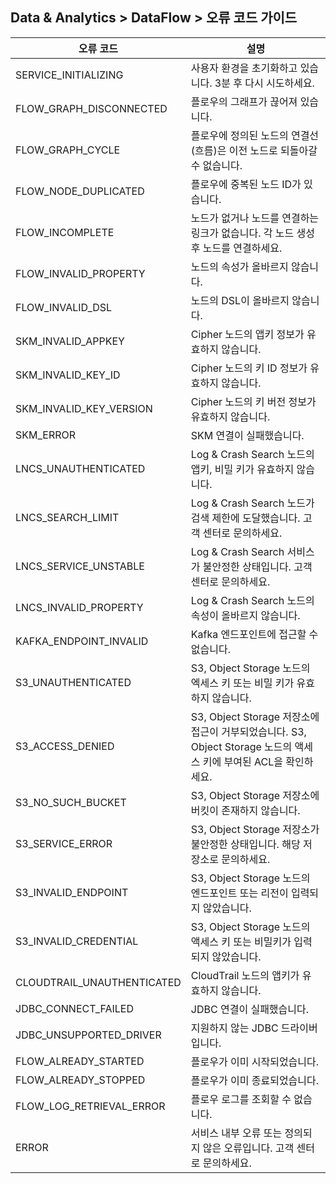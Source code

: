 ## Data & Analytics > DataFlow > 오류 코드 가이드

| 오류 코드                      | 설명                                                                                 |
|----------------------------|------------------------------------------------------------------------------------|
| SERVICE_INITIALIZING       | 사용자 환경을 초기화하고 있습니다. 3분 후 다시 시도하세요.                                                 |  
| FLOW_GRAPH_DISCONNECTED    | 플로우의 그래프가 끊어져 있습니다.                                                                |  
| FLOW_GRAPH_CYCLE           | 플로우에 정의된 노드의 연결선(흐름)은 이전 노드로 되돌아갈 수 없습니다.                                          |
| FLOW_NODE_DUPLICATED       | 플로우에 중복된 노드 ID가 있습니다.                                                              |
| FLOW_INCOMPLETE            | 노드가 없거나 노드를 연결하는 링크가 없습니다. 각 노드 생성 후 노드를 연결하세요.                                    |
| FLOW_INVALID_PROPERTY      | 노드의 속성가 올바르지 않습니다.                                                                 | 
| FLOW_INVALID_DSL           | 노드의 DSL이 올바르지 않습니다.                                                                | 
| SKM_INVALID_APPKEY         | Cipher 노드의 앱키 정보가 유효하지 않습니다.                                                       |
| SKM_INVALID_KEY_ID         | Cipher 노드의 키 ID 정보가 유효하지 않습니다.                                                     |
| SKM_INVALID_KEY_VERSION    | Cipher 노드의 키 버전 정보가 유효하지 않습니다.                                                     |
| SKM_ERROR                  | SKM 연결이 실패했습니다.                                                                    |
| LNCS_UNAUTHENTICATED       | Log & Crash Search 노드의 앱키, 비밀 키가 유효하지 않습니다.                                        |
| LNCS_SEARCH_LIMIT          | Log & Crash Search 노드가 검색 제한에 도달했습니다.    고객 센터로 문의하세요.                             |
| LNCS_SERVICE_UNSTABLE      | Log & Crash Search 서비스가 불안정한 상태입니다.   고객 센터로 문의하세요.                                |
| LNCS_INVALID_PROPERTY      | Log & Crash Search 노드의 속성이 올바르지 않습니다.                                              |
| KAFKA_ENDPOINT_INVALID     | Kafka 엔드포인트에 접근할 수 없습니다.                                                           |
| S3_UNAUTHENTICATED         | S3, Object Storage 노드의 엑세스 키 또는 비밀 키가 유효하지 않습니다.                                   |
| S3_ACCESS_DENIED           | S3, Object Storage 저장소에 접근이 거부되었습니다. S3, Object Storage 노드의 액세스 키에 부여된 ACL을 확인하세요. |
| S3_NO_SUCH_BUCKET          | S3, Object Storage 저장소에 버킷이 존재하지 않습니다.                                             |
| S3_SERVICE_ERROR           | S3, Object Storage 저장소가 불안정한 상태입니다. 해당 저장소로 문의하세요.                                 |
| S3_INVALID_ENDPOINT        | S3, Object Storage 노드의 엔드포인트 또는 리전이 입력되지 않았습니다.                                    |
| S3_INVALID_CREDENTIAL      | S3, Object Storage 노드의 액세스 키 또는 비밀키가 입력되지 않았습니다.                                   |
| CLOUDTRAIL_UNAUTHENTICATED | CloudTrail 노드의 앱키가 유효하지 않습니다.                                                      |
| JDBC_CONNECT_FAILED        | JDBC 연결이 실패했습니다.                                                                   |
| JDBC_UNSUPPORTED_DRIVER    | 지원하지 않는 JDBC 드라이버입니다.                                                              |
| FLOW_ALREADY_STARTED       | 플로우가 이미 시작되었습니다.                                                                   |
| FLOW_ALREADY_STOPPED       | 플로우가 이미 종료되었습니다.                                                                   |
| FLOW_LOG_RETRIEVAL_ERROR   | 플로우 로그를 조회할 수 없습니다.                                                                |
| ERROR                      | 서비스 내부 오류 또는 정의되지 않은 오류입니다. 고객 센터로 문의하세요.                                          |
